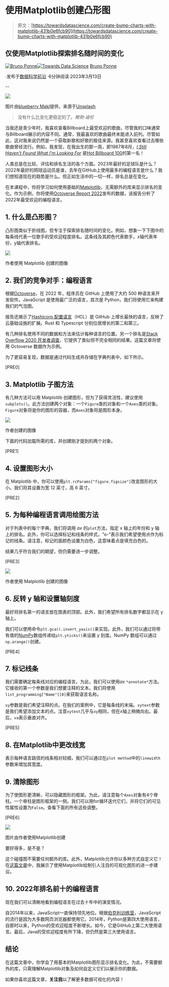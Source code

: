 # 使用Matplotlib创建凸形图

> 原文：[https://towardsdatascience.com/create-bump-charts-with-matplotlib-431b0e6fcb90](https://towardsdatascience.com/create-bump-charts-with-matplotlib-431b0e6fcb90)

## 仅使用Matplotlib探索排名随时间的变化

[](https://medium.com/@bruno.ponne?source=post_page-----431b0e6fcb90--------------------------------)[![Bruno Ponne](../Images/991b4b721c13ed0b6ceaaa1fac81a007.png)](https://medium.com/@bruno.ponne?source=post_page-----431b0e6fcb90--------------------------------)[](https://towardsdatascience.com/?source=post_page-----431b0e6fcb90--------------------------------)[![Towards Data Science](../Images/a6ff2676ffcc0c7aad8aaf1d79379785.png)](https://towardsdatascience.com/?source=post_page-----431b0e6fcb90--------------------------------) [Bruno Ponne](https://medium.com/@bruno.ponne?source=post_page-----431b0e6fcb90--------------------------------)

·发布于[数据科学前沿](https://towardsdatascience.com/?source=post_page-----431b0e6fcb90--------------------------------) ·6分钟阅读·2023年3月13日

--

![](../Images/9a8af50a9aedd0efa207c9d23bd9d92e.png)

图片由[blueberry Maki](https://unsplash.com/@yukkien?utm_source=medium&utm_medium=referral)提供，来源于[Unsplash](https://unsplash.com/?utm_source=medium&utm_medium=referral)

> 没有什么比变化更稳定的了。*鲍勃·迪伦*

当我还是青少年时，我喜欢查看Billboard上最受欢迎的歌曲，尽管我的口味通常与Billboard展示的内容不同。通常，我最喜欢的歌曲最终未能进入前列。尽管如此，这对我来说仍然是一个获取新歌和好歌的极佳来源。我甚至喜欢查看过去哪些歌曲曾经流行。例如，我发现，在我出生的那一周，即1987年8月，[*I Still Haven’t Found What I’m Looking For*](https://www.youtube.com/watch?v=e3-5YC_oHjE) 是[Hot Billboard 100](https://www.billboard.com/charts/hot-100/1987-08-08/)的第一名！

人类总是在比较、评估和排名生活的各个方面。2023年最好的足球队是什么？2022年最好的网球运动员是谁，去年在GitHub上使用最多的编程语言是什么？我们想知道现在的趋势是什么。但正如生活中的一切一样，排名总是在变化。

在本课程中，你将学习如何使用基础的[Matplotlib](https://matplotlib.org/)，无需额外的库来显示排名的变化。作为示例，你将使用[Octoverse Report 2022](https://octoverse.github.com/2022/top-programming-languages)发布的数据，该报告分析了2022年最受欢迎的编程语言。

## 1\. 什么是**凸形图**？

凸形图类似于折线图，但专注于探索排名随时间的变化。例如，想象一下下图中的每条线代表一位歌手的受欢迎程度排名。这条线及其颜色代表歌手，x轴代表年份，y轴代表排名。

![](../Images/9cead2c88ed11e91d54ba6303d2dd237.png)

作者使用 Matplotlib 创建的图像

## 2\. 我们的竞争对手：编程语言

根据[Octoverse](https://octoverse.github.com/)，在 2022 年，程序员在 GitHub 上使用了大约 500 种语言来开发软件。JavaScript 是使用最广泛的语言，其次是 Python，我们将使用它来构建我们的气泡图。

报告还揭示了[Hashicorp 配置语言](https://www.ibm.com/topics/terraform)（HCL）是 GitHub 上增长最快的语言，反映了云基础设施的扩展。Rust 和 Typescript 分别位居增长的第二和第三。

有几种排名使用不同的数据和方法来估计每种语言的位置。另一个排名是[Stack Overflow 2020 开发者调查](https://insights.stackoverflow.com/survey/2020#technology-programming-scripting-and-markup-languages-professional-developers)，它提供了类似但不完全相同的结果。这篇文章将使用 Octoverse 数据作为示例。

为了更容易复现，数据是通过代码生成并存储在字典列表中，如下所示。

[PRE0]

## 3\. Matplotlib 子图方法

有几种方法可以用 Matplotlib 创建图形，但为了获得灵活性，建议使用`subplots()`。此方法创建两个对象：一个`Figure`类的对象和一个`Axes`类的对象。`Figure`对象将是你的图形的容器，而`Axes`对象将是图形本身。

![](../Images/3000c354cce9283a44dc106398ab0f7c.png)

作者创建的图像

下面的代码加载所需的库，并创建刚才提到的两个对象。

[PRE1]

## 4\. 设置图形大小

在 Matplotlib 中，你可以使用`plt.rcParams["figure.figsize"]`改变图形的大小。我们将其设置为宽 12 英寸，高 6 英寸。

[PRE2]

## 5\. 为每种编程语言调用绘图方法

对于列表中的每个字典，我们将调用 *ax* 的`plot`方法，指定 x 轴上的年份和 y 轴上的排名。此外，你可以选择标记和线条的样式，“o-”表示我们希望使用点作为标记的线条。请注意，标记的面颜色设置为白色，这意味着点是填充白色的。

结果几乎符合我们的期望，但仍需要进一步调整。

[PRE3]

![](../Images/0f9d0ef70b6c282e570eb6fa8213f2a1.png)

作者使用 Matplotlib 创建的图像

## 6\. 反转 y 轴和设置轴刻度

最好将排名第一的语言放在图表的顶部。此外，我们希望所有排名数字都显示在 y 轴上。

我们可以使用命令`plt.gca().invert_yaxis()`来实现。此外，我们可以通过将带有值的[NumPy](https://numpy.org/)数组传递给`plt.yticks()`来设置 y 刻度。NumPy 数组可以通过`np.arange()`创建。

[PRE4]

## 7\. 标记线条

我们需要确定每条线对应的编程语言。为此，我们可以使用*ax* `*annotate*`方法。它接收的第一个参数是我们想要注释的文本。我们将使用`list_programming["Name"][0]`来获取语言名称。

`xy`参数是我们希望注释的点。在我们的案例中，它是每条线的末端。`xytext`参数是我们希望添加文本的点。注意`xytext`几乎与`xy`相同，但在x轴上稍微向右。最后，`va`表示垂直对齐。

[PRE5]

## 8\. 在Matplotlib中更改线宽

表示每种语言路径的线条相对较细，我们可以通过在`plot method`中的`linewidth`参数来增加其宽度。

## 9\. 清除图形

为了使图形更清晰，可以隐藏图形的框架。为此，请注意每个`Axes`对象有4个脊柱。一个脊柱是图形框架的一侧。我们可以用for循环迭代它们，并将它们的可见性属性设置为`False`。查看下面的所有这些调整。

[PRE6]

![](../Images/53dea7b31f9b0b31f534eca7d89b1042.png)

图片由作者使用Matplotlib创建

要好得多，是不是？

这个碰撞图不需要任何额外的库。此外，Matplotlib允许你以多种方式自定义它！在[这篇文章](https://www.codingthepast.com/2023/02/11/Use-Matplotlib-line-plot-to-create-visualizations.html)中，我展示了使用Matplotlib绘制引人注目的可视化图形的进一步建议。

## 10\. 2022年排名前十的编程语言

现在我们可以清晰地看到编程语言在过去十年中的演变情况。

自2014年以来，JavaScript一直保持领先地位。根据[伯克利训练营](https://bootcamp.berkeley.edu/blog/most-in-demand-programming-languages/)，JavaScript的流行是因为大多数网页浏览器都使用它。2014年，Python是第四大使用语言，自那时以来，Python的受欢迎程度不断增长。如今，它是GitHub上第二大使用语言。最后，Java的受欢迎程度有所下降，但仍然是第三大使用语言。

## 结论

在这篇文章中，你学会了用基本的Matplotlib图形显示排名变化。为此，不需要额外的库，只需理解Matplotlib对象及如何自定义它们以展示你的数据。

如果你喜欢这篇文章，**关注我**以了解更多数据可视化的内容！
